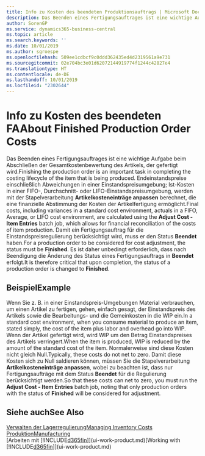 ```yaml
---
title: Info zu Kosten des beendeten Produktionsauftrags | Microsoft Docs
description: Das Beenden eines Fertigungsauftrages ist eine wichtige Aufgabe beim Abschließen der Gesamtkostenbewertung des Artikels, der gefertigt wird. Endeinstandspreise (Abweichungen in einer Einstandspreisumgebung; Ist-Kosten in einer FIFO-, Durchschnitt- oder LIFO-Einstandspreisumgebung) werden mit der Stapelverarbeitung  Kosten anpassen Lagerreg. fakt berechnet.
author: SorenGP
ms.service: dynamics365-business-central
ms.topic: article
ms.search.keywords: ''
ms.date: 10/01/2019
ms.author: sgroespe
ms.openlocfilehash: 509ee1cdbcf9c0ddd362435ed4d2319561a9e731
ms.sourcegitcommit: 02e704bc3e01d62072144919774f1244c42827e4
ms.translationtype: HT
ms.contentlocale: de-DE
ms.lasthandoff: 10/01/2019
ms.locfileid: "2302644"
---
```

# <a name="about-finished-production-order-costs"></a><span data-ttu-id="4e380-104">Info zu Kosten des beendeten FA</span><span class="sxs-lookup"><span data-stu-id="4e380-104">About Finished Production Order Costs</span></span>
<span data-ttu-id="4e380-105">Das Beenden eines Fertigungsauftrages ist eine wichtige Aufgabe beim Abschließen der Gesamtkostenbewertung des Artikels, der gefertigt wird.</span><span class="sxs-lookup"><span data-stu-id="4e380-105">Finishing the production order is an important task in completing the costing lifecycle of the item that is being produced.</span></span> <span data-ttu-id="4e380-106">Endeinstandspreise einschließlich Abweichungen in einer Einstandspreisumgebung; Ist-Kosten in einer FIFO-, Durchschnitt- oder LIFO-Einstandspreisumgebung, werden mit der Stapelverarbeitung **Artikelkosteneinträge anpassen** berechnet, die eine finanzielle Abstimmung der Kosten der Artikelfertigung ermöglicht.</span><span class="sxs-lookup"><span data-stu-id="4e380-106">Final costs, including variances in a standard cost environment, actuals in a FIFO, Average, or LIFO cost environment, are calculated using the **Adjust Cost - Item Entries** batch job, which allows for financial reconciliation of the costs of item production.</span></span> <span data-ttu-id="4e380-107">Damit ein Fertigungsauftrag für die Einstandspreisregulierung berücksichtigt wird, muss er den Status **Beendet** haben.</span><span class="sxs-lookup"><span data-stu-id="4e380-107">For a production order to be considered for cost adjustment, the status must be **Finished**.</span></span> <span data-ttu-id="4e380-108">Es ist daher unbedingt erforderlich, dass nach Beendigung die Änderung des Status eines Fertigungsauftrags in **Beendet** erfolgt.</span><span class="sxs-lookup"><span data-stu-id="4e380-108">It is therefore critical that upon completion, the status of a production order is changed to **Finished**.</span></span>  

## <a name="example"></a><span data-ttu-id="4e380-109">Beispiel</span><span class="sxs-lookup"><span data-stu-id="4e380-109">Example</span></span>  
 <span data-ttu-id="4e380-110">Wenn Sie z. B. in einer Einstandspreis-Umgebungen Material verbrauchen, um einen Artikel zu fertigen, gehen, einfach gesagt, der Einstandspreis des Artikels sowie die Bearbeitungs- und die Gemeinkosten in die WIP ein.</span><span class="sxs-lookup"><span data-stu-id="4e380-110">In a standard cost environment, when you consume material to produce an item, stated simply, the cost of the item plus labor and overhead go into WIP.</span></span> <span data-ttu-id="4e380-111">Wenn der Artikel gefertigt wird, wird WIP um den Betrag Einstandspreises des Artikels verringert.</span><span class="sxs-lookup"><span data-stu-id="4e380-111">When the item is produced, WIP is reduced by the amount of the standard cost of the item.</span></span> <span data-ttu-id="4e380-112">Normalerweise sind diese Kosten nicht gleich Null.</span><span class="sxs-lookup"><span data-stu-id="4e380-112">Typically, these costs do not net to zero.</span></span> <span data-ttu-id="4e380-113">Damit diese Kosten sich zu Null saldieren können, müssen Sie die Stapelverarbeitung **Artikelkosteneinträge anpassen**, wobei zu beachten ist, dass nur Fertigungsaufträge mit dem Status **Beendet** für die Regulierung berücksichtigt werden.</span><span class="sxs-lookup"><span data-stu-id="4e380-113">So that these costs can net to zero, you must run the **Adjust Cost - Item Entries** batch job, noting that only production orders with the status of **Finished** will be considered for adjustment.</span></span>  

## <a name="see-also"></a><span data-ttu-id="4e380-114">Siehe auch</span><span class="sxs-lookup"><span data-stu-id="4e380-114">See Also</span></span>  
[<span data-ttu-id="4e380-115">Verwalten der Lagerregulierung</span><span class="sxs-lookup"><span data-stu-id="4e380-115">Managing Inventory Costs</span></span>](finance-manage-inventory-costs.md)  
[<span data-ttu-id="4e380-116">Produktion</span><span class="sxs-lookup"><span data-stu-id="4e380-116">Manufacturing</span></span>](production-manage-manufacturing.md)  
<span data-ttu-id="4e380-117">[Arbeiten mit [!INCLUDE[d365fin](includes/d365fin_md.md)]](ui-work-product.md)</span><span class="sxs-lookup"><span data-stu-id="4e380-117">[Working with [!INCLUDE[d365fin](includes/d365fin_md.md)]](ui-work-product.md)</span></span>
